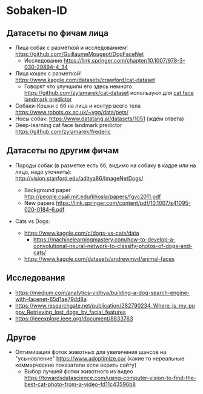 # Sobaken-ID

## Датасеты по фичам лица
- Лица собак с разметкой и исследованием! https://github.com/GuillaumeMougeot/DogFaceNet
    - Исследование https://link.springer.com/chapter/10.1007/978-3-030-29894-4_34
- Лица кошек с разметкой! https://www.kaggle.com/datasets/crawford/cat-dataset
    - Говорят что улучшили его здесь немного https://github.com/zylamarek/cat-dataset используют для [cat face landmark predictor](https://github.com/zylamarek/frederic)
- Собаки-Кошки с бб на лица и контур всего тела https://www.robots.ox.ac.uk/~vgg/data/pets/
- Носы собак: https://www.datatang.ai/datasets/1051 (ждём ответа)
- Deep-learning cat face landmark predictor https://github.com/zylamarek/frederic
  
## Датасеты по другим фичам
- Породы собак (в разметке есть бб, видимо на собаку в кадре или на лицо, надо уточнить): http://vision.stanford.edu/aditya86/ImageNetDogs/
    - Background paper http://people.csail.mit.edu/khosla/papers/fgvc2011.pdf
    - New papers https://link.springer.com/content/pdf/10.1007/s41095-020-0184-6.pdf

- Cats vs Dogs:
    - https://www.kaggle.com/c/dogs-vs-cats/data
        - https://machinelearningmastery.com/how-to-develop-a-convolutional-neural-network-to-classify-photos-of-dogs-and-cats/
    - https://www.kaggle.com/datasets/andrewmvd/animal-faces


## Исследования
- https://medium.com/analytics-vidhya/building-a-dog-search-engine-with-facenet-65d1ae79dd8a
- https://www.researchgate.net/publication/282790234_Where_is_my_puppy_Retrieving_lost_dogs_by_facial_features
- https://ieeexplore.ieee.org/document/8833763

## Другое
- Оптимизация фоток животных для увеличения шансов на "усыновление" https://www.adoptimize.co/ (какие то нереальные коммерческие показатели если верить сайту)
    - Выбор лучшей фотки животного из видео https://towardsdatascience.com/using-computer-vision-to-find-the-best-cat-photo-from-a-video-fd11c43596b8
